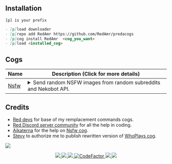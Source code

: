 </p>

## Installation

```
[p] is your prefix
```

```md
- [p]load downloader
- [p]repo add RedAmr https://github.com/RedAmr/predacogs
- [p]cog install RedAmr  <cog_you_want>
- [p]load <installed_cog>
```

## Cogs

| Name | Description (Click for more details) |
| ---- | ----------- |
| [Nsfw](https://github.com/PredaaA/predacogs/tree/master/nsfw) | <details><summary>Send random NSFW images from random subreddits and Nekobot API.</summary>Send random NSFW images from random subreddits and Nekobot API in NSFW only channels.<br>Important note: As indicated in name of this cog, it contains mature content and is not suited for all audiences, use it responsibly.</details>


## Credits

- [Red devs](https://github.com/Cog-Creators) for base of my remplacement commands cogs.
- [Red Discord server community](https://discord.gg/red) for all the help in coding.
- [Aikaterna](https://github.com/aikaterna) for the help on [Nsfw cog](https://github.com/PredaaA/predacogs/tree/master/nsfw).
- [Stevy](https://github.com/AznStevy) to authorize me to publish rewritten version of [WhoPlays cog](https://github.com/PredaaA/predacogs/tree/master/whoplays).

<a href="https://github.com/PredaaA/predacogs">
  <img src="https://img.shields.io/badge/PredaCogs-For Red-red.svg?style=popout&logo=Python">
</a>
<p align="center">
  <a href="https://github.com/Cog-Creators/Red-DiscordBot/tree/V3/develop">
    <img src="https://img.shields.io/badge/Red-Discord Bot-red.svg">
    </a>
  <a href="https://github.com/Rapptz/discord.py/tree/rewrite">
    <img src="https://img.shields.io/badge/discord-py-blue.svg">
    </a>
  <a href="https://github.com/ambv/black">
    <img src="https://img.shields.io/badge/code%20style-black-000000.svg">
    </a>
  <a href="https://www.codefactor.io/repository/github/predaaa/predacogs">
    <img src="https://www.codefactor.io/repository/github/predaaa/predacogs/badge" alt="CodeFactor" />
    </a>
  <a href="https://www.patreon.com/predaaA">
    <img src="https://img.shields.io/badge/Follow%20me-Patreon-orange.svg">
    </a>
  <a href="https://discord.gg/k6DU655">
    <img src="https://discordapp.com/api/guilds/337224005901615104/widget.png?style=shield">
    </a>
